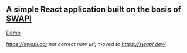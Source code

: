 ## A simple React application built on the basis of [SWAPI](https://swapi.co/)

[Demo](https://drew11.github.io/star-wars-app/)

*https://swapi.co/ not correct now url, moved to https://swapi.dev/*
